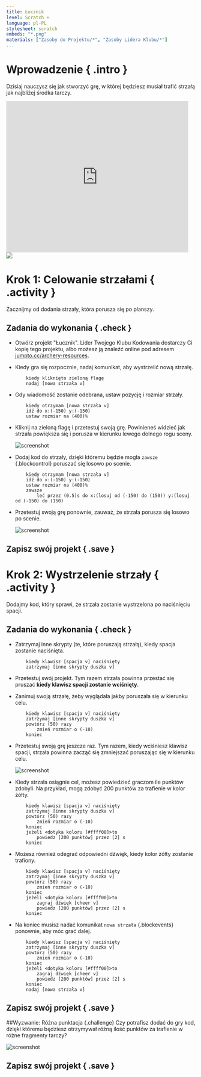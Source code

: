 ```yaml
---
title: Łucznik
level: Scratch +
language: pl-PL
stylesheet: scratch
embeds: "*.png"
materials: ["Zasoby do Projektu/*", "Zasoby Lidera Klubu/*"]
...
```


# Wprowadzenie { .intro }

Dzisiaj nauczysz się jak stworzyć grę, w której będziesz musiał trafić strzałą jak najbliżej środka tarczy.

<div class="scratch-preview">
  <iframe allowtransparency="true" width="485" height="402" src="https://scratch.mit.edu/projects/embed/114760038/?autostart=false" frameborder="0"></iframe>
  <img src="archery-final.png">
</div>

# Krok 1: Celowanie strzałami { .activity }

Zacznijmy od dodania strzały, która porusza się po planszy.

## Zadania do wykonania { .check }

+ Otwórz projekt "Łucznik". Lider Twojego Klubu Kodowania dostarczy Ci kopię tego projektu, albo możesz ją znaleźć online pod adresem <a href="http://jumpto.cc/archery-resources" target="_blank">jumpto.cc/archery-resources</a>.

+ Kiedy gra się rozpocznie, nadaj komunikat, aby wystrzelić nową strzałę.

	````blocks
		kiedy kliknięto zieloną flagę
		nadaj [nowa strzała v]
	````

+ Gdy wiadomość zostanie odebrana, ustaw pozycję i rozmiar strzały.

	````blocks
		kiedy otrzymam [nowa strzała v]
		idź do x:(-150) y:(-150)
		ustaw rozmiar na (400)%
	````

+ Kliknij na zieloną flagę i przetestuj swoją grę. Powinieneś widzieć jak strzała powiększa się i porusza w kierunku lewego dolnego rogu sceny.

	![screenshot](archery-start-test.png)

+ Dodaj kod do strzały, dzięki któremu będzie mogła `zawsze` {.blockcontrol} poruszać się losowo po scenie. 

	````blocks
		kiedy otrzymam [nowa strzała v]
		idź do x:(-150) y:(-150)
		ustaw rozmiar na (400)%
		zawsze
			leć przez (0.5)s do x:(losuj od (-150) do (150)) y:(losuj od (-150) do (150)
	````

+ Przetestuj swoją grę ponownie, zauważ, że strzała porusza się losowo po scenie.

	![screenshot](archery-glide-test.png)

## Zapisz swój projekt { .save }

# Krok 2: Wystrzelenie strzały { .activity }

Dodajmy kod, który sprawi, że strzała zostanie wystrzelona po naciśnięciu spacji.

## Zadania do wykonania { .check }

+ Zatrzymaj inne skrypty (te, które poruszają strzałą), kiedy spacja zostanie naciśnięta.

	````blocks
		kiedy klawisz [spacja v] naciśnięty
		zatrzymaj [inne skrypty duszka v]
	````

+ Przetestuj swój projekt. Tym razem strzała powinna przestać się pruszać __kiedy klawisz spacji zostanie wciśnięty__.

+ Zanimuj swoją strzałę, żeby wyglądała jakby poruszała się w kierunku celu.

	```blocks
		kiedy klawisz [spacja v] naciśnięty
		zatrzymaj [inne skrypty duszka v]
		powtórz (50) razy
			zmień rozmiar o (-10)
		koniec
	```

+ Przetestuj swoją grę jeszcze raz. Tym razem, kiedy wciśniesz klawisz spacji, strzała powinna zacząć się zmniejszać poruszając się w kierunku celu.

	![screenshot](archery-animate-test.png)

+ Kiedy strzała osiągnie cel, możesz powiedzieć graczom ile punktów zdobyli. Na przykład, mogą zdobyć 200 punktów za trafienie w kolor żółty.

	````blocks
		kiedy klawisz [spacja v] naciśnięty
		zatrzymaj [inne skrypty duszka v]
		powtórz (50) razy
  			zmień rozmiar o (-10)
		koniec
		jeżeli <dotyka koloru [#ffff00]>to
  			powiedz [200 punktów] przez [2] s
		koniec
	````

+ Możesz również odegrać odpowiedni dźwięk, kiedy kolor żółty zostanie trafiony.

	````blocks
		kiedy klawisz [spacja v] naciśnięty
		zatrzymaj [inne skrypty duszka v]
		powtórz (50) razy
  			zmień rozmiar o (-10)
		koniec
		jeżeli <dotyka koloru [#ffff00]>to
  			zagraj dźwięk [cheer v]
  			powiedz [200 punktów] przez [2] s
		koniec
	````

+ Na koniec musisz nadać komunikat `nowa strzała` {.blockevents} ponownie, aby móc grać dalej.

	````blocks
		kiedy klawisz [spacja v] naciśnięty
		zatrzymaj [inne skrypty duszka v]
		powtórz (50) razy
  			zmień rozmiar o (-10)
		koniec
		jeżeli <dotyka koloru [#ffff00]>to
  			zagraj dźwięk [cheer v]
  			powiedz [200 punktów] przez [2] s
		koniec
		nadaj [nowa strzała v]
	````

## Zapisz swój projekt { .save }

##Wyzwanie: Różna punktacja {.challenge}
Czy potrafisz dodać do gry kod, dzięki któremu będziesz otrzymywał różną ilość punktów za trafienie w różne fragmenty tarczy?

![screenshot](archery-challenge.png)

## Zapisz swój projekt { .save }